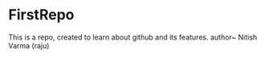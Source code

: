 # FirstRepo
This is a repo, created to learn about github and its features.
author~ Nitish Varma (raju)
